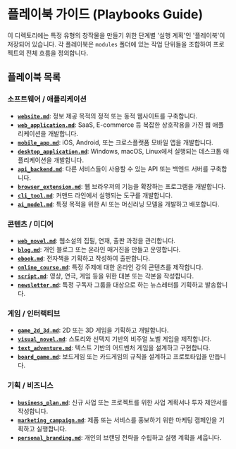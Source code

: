 # 플레이북 가이드 (Playbooks Guide)

이 디렉토리에는 특정 유형의 창작물을 만들기 위한 단계별 '실행 계획'인 '플레이북'이 저장되어 있습니다. 각 플레이북은 `modules` 폴더에 있는 작업 단위들을 조합하여 프로젝트의 전체 흐름을 정의합니다.

## 플레이북 목록

### 소프트웨어 / 애플리케이션

- **[`website.md`](./website.md)**: 정보 제공 목적의 정적 또는 동적 웹사이트를 구축합니다.
- **[`web_application.md`](./web_application.md)**: SaaS, E-commerce 등 복잡한 상호작용을 가진 웹 애플리케이션을 개발합니다.
- **[`mobile_app.md`](./mobile_app.md)**: iOS, Android, 또는 크로스플랫폼 모바일 앱을 개발합니다.
- **[`desktop_application.md`](./desktop_application.md)**: Windows, macOS, Linux에서 실행되는 데스크톱 애플리케이션을 개발합니다.
- **[`api_backend.md`](./api_backend.md)**: 다른 서비스들이 사용할 수 있는 API 또는 백엔드 서버를 구축합니다.
- **[`browser_extension.md`](./browser_extension.md)**: 웹 브라우저의 기능을 확장하는 프로그램을 개발합니다.
- **[`cli_tool.md`](./cli_tool.md)**: 커맨드 라인에서 실행되는 도구를 개발합니다.
- **[`ai_model.md`](./ai_model.md)**: 특정 목적을 위한 AI 또는 머신러닝 모델을 개발하고 배포합니다.

### 콘텐츠 / 미디어

- **[`web_novel.md`](./web_novel.md)**: 웹소설의 집필, 연재, 출판 과정을 관리합니다.
- **[`blog.md`](./blog.md)**: 개인 블로그 또는 온라인 매거진을 만들고 운영합니다.
- **[`ebook.md`](./ebook.md)**: 전자책을 기획하고 작성하여 출판합니다.
- **[`online_course.md`](./online_course.md)**: 특정 주제에 대한 온라인 강의 콘텐츠를 제작합니다.
- **[`script.md`](./script.md)**: 영상, 연극, 게임 등을 위한 대본 또는 각본을 작성합니다.
- **[`newsletter.md`](./newsletter.md)**: 특정 구독자 그룹을 대상으로 하는 뉴스레터를 기획하고 발송합니다.

### 게임 / 인터랙티브

- **[`game_2d_3d.md`](./game_2d_3d.md)**: 2D 또는 3D 게임을 기획하고 개발합니다.
- **[`visual_novel.md`](./visual_novel.md)**: 스토리와 선택지 기반의 비주얼 노벨 게임을 제작합니다.
- **[`text_adventure.md`](./text_adventure.md)**: 텍스트 기반의 어드벤처 게임을 설계하고 구현합니다.
- **[`board_game.md`](./board_game.md)**: 보드게임 또는 카드게임의 규칙을 설계하고 프로토타입을 만듭니다.

### 기획 / 비즈니스

- **[`business_plan.md`](./business_plan.md)**: 신규 사업 또는 프로젝트를 위한 사업 계획서나 투자 제안서를 작성합니다.
- **[`marketing_campaign.md`](./marketing_campaign.md)**: 제품 또는 서비스를 홍보하기 위한 마케팅 캠페인을 기획하고 실행합니다.
- **[`personal_branding.md`](./personal_branding.md)**: 개인의 브랜딩 전략을 수립하고 실행 계획을 세웁니다.
